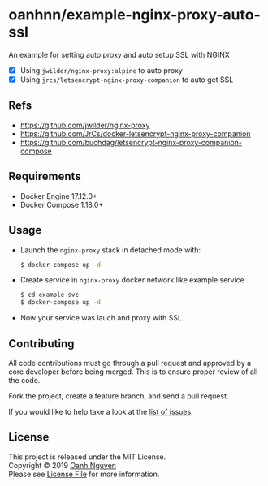 # oanhnn/example-nginx-proxy-auto-ssl

An example for setting auto proxy and auto setup SSL with NGINX

- [x] Using `jwilder/nginx-proxy:alpine` to auto proxy
- [x] Using `jrcs/letsencrypt-nginx-proxy-companion` to auto get SSL

## Refs

- https://github.com/jwilder/nginx-proxy
- https://github.com/JrCs/docker-letsencrypt-nginx-proxy-companion
- https://github.com/buchdag/letsencrypt-nginx-proxy-companion-compose

## Requirements

- Docker Engine 17.12.0+
- Docker Compose 1.18.0+

## Usage

- Launch the `nginx-proxy` stack in detached mode with:
  
  ```bash
  $ docker-compose up -d
  ```

- Create service in `nginx-proxy` docker network like example service
  
  ```bash
  $ cd example-svc
  $ docker-compose up -d
  ```

- Now your service was lauch and proxy with SSL.

## Contributing

All code contributions must go through a pull request and approved by a core developer before being merged. 
This is to ensure proper review of all the code.

Fork the project, create a feature branch, and send a pull request.

If you would like to help take a look at the [list of issues](https://github.com/oanhnn/example-nginx-proxy-auto-ssl/issues).

## License

This project is released under the MIT License.   
Copyright © 2019 [Oanh Nguyen](https://github.com/oanhnn)   
Please see [License File](https://github.com/oanhnn/example-nginx-proxy-auto-ssl/blob/master/LICENSE) for more information.
